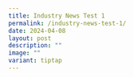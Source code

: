 ```yaml
---
title: Industry News Test 1
permalink: /industry-news-test-1/
date: 2024-04-08
layout: post
description: ""
image: ""
variant: tiptap
---
```

